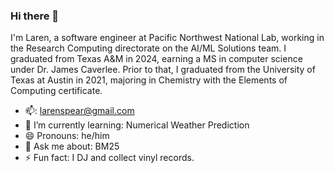 ### Hi there 👋


I'm Laren, a software engineer at Pacific Northwest National Lab, working in the Research Computing directorate on the AI/ML Solutions team. I graduated from Texas A&M in 2024, earning a MS in computer science under Dr. James Caverlee. Prior to that, I graduated from the University of Texas at Austin in 2021, majoring in Chemistry with the Elements of Computing certificate.

- 📫: larenspear@gmail.com
- 🌱 I’m currently learning: Numerical Weather Prediction
- 😄 Pronouns: he/him
- 💬 Ask me about: BM25
- ⚡ Fun fact: I DJ and collect vinyl records.
<!--
**larenspear/larenspear** is a ✨ _special_ ✨ repository because its `README.md` (this file) appears on your GitHub profile.

Here are some ideas to get you started:

- 🔭 I’m currently working on ...
- 🌱 I’m currently learning ...
- 👯 I’m looking to collaborate on ...
- 🤔 I’m looking for help with ...
- 💬 Ask me about ...
- 📫 How to reach me: ...
- 😄 Pronouns: ...
- ⚡ Fun fact: ...
-->
